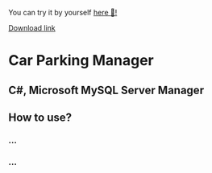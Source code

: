 You can try it by yourself [here 👾!](https://github.com/fleffy/vuz/releases/)

[Download link](https://github.com/fleffy/vuz/releases/)

# Car Parking Manager
## C#, Microsoft MySQL Server Manager

## How to use?
### ...
### ...
